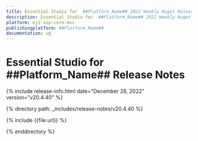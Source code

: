 ```yaml
---
title: Essential Studio for  ##Platform_Name## 2022 Weekly Nuget Release Release Notes  
description: Essential Studio for  ##Platform_Name## 2022 Weekly Nuget Release Release Notes  
platform: ej2-asp-core-mvc
publishingplatform: ##Platform_Name##
documentation: ug
---
```


# Essential Studio for  ##Platform_Name##   Release Notes  

{% include release-info.html date="December 28, 2022"  version="v20.4.40" %} 

{% directory path: _includes/release-notes/v20.4.40 %}

{% include {{file.url}} %}

{% enddirectory %}